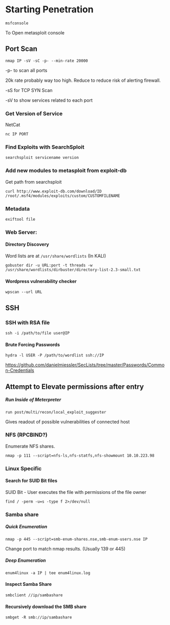 # Starting Penetration

```msfconsole```

To Open metasploit console

## Port Scan

```nmap IP -sV -sC -p- --min-rate 20000```

-p- to scan all ports

20k rate probably way too high. Reduce to reduce risk of alerting firewall.

-sS for TCP SYN Scan

-sV to show services related to each port


### Get Version of Service

NetCat

```nc IP PORT```


### Find Exploits with SearchSploit

```searchsploit servicename version```

### Add new modules to metasploit from exploit-db

Get path from searchsploit

```curl http://www.exploit-db.com/download/ID  /root/.msf4/modules/exploits/custom/CUSTOMFILENAME```



### Metadata

```exiftool file```

### Web Server:


#### Directory Discovery

Word lists are at `/usr/share/wordlists` (In KALI)

```gobuster dir -u URL:port -t threads -w /usr/share/wordlists/dirbuster/directory-list-2.3-small.txt```

#### Wordpress vulnerability checker
```wpscan --url URL```



## SSH

### SSH with RSA file

```ssh -i /path/to/file user@IP```


#### Brute Forcing Passwords

```hydra -l USER -P /path/to/wordlist ssh://IP```

https://github.com/danielmiessler/SecLists/tree/master/Passwords/Common-Credentials



## Attempt to Elevate permissions after entry

##### Run Inside of Meterpreter

```run post/multi/recon/local_exploit_suggester```

Gives readout of possible vulnerabilities of connected host

### NFS (RPCBIND?)

Enumerate NFS shares.

```nmap -p 111 --script=nfs-ls,nfs-statfs,nfs-showmount 10.10.223.98```



### Linux Specific

#### Search for SUID Bit files

SUID Bit - User executes the file with permissions of the file owner

```find / -perm -u=s -type f 2>/dev/null```



### Samba share

##### Quick Enumeration

```nmap -p 445 --script=smb-enum-shares.nse,smb-enum-users.nse IP```

Change port to match nmap results. (Usually 139 or 445)

##### Deep Enumeration

```enum4linux -a IP | tee enum4linux.log```


#### Inspect Samba Share

```smbclient //ip/sambashare```


#### Recursively download the SMB share

```smbget -R smb://ip/sambashare```

